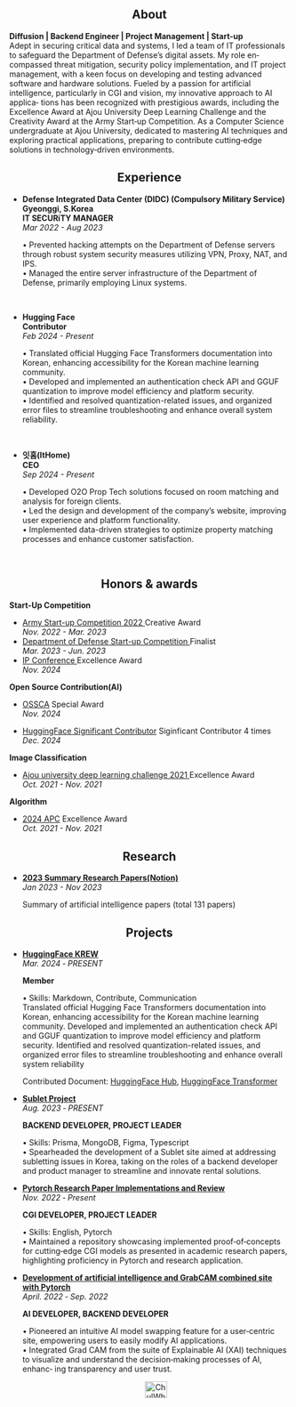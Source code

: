 
<h2 align="center">About</h2>

**Diffusion | Backend Engineer | Project Management | Start-up** <br>
Adept in securing critical data and systems, I led a team of IT professionals to safeguard the Department of Defense’s digital assets. My role en‑
compassed threat mitigation, security policy implementation, and IT project management, with a keen focus on developing and testing advanced
software and hardware solutions. Fueled by a passion for artificial intelligence, particularly in CGI and vision, my innovative approach to AI applica‑
tions has been recognized with prestigious awards, including the Excellence Award at Ajou University Deep Learning Challenge and the Creativity
Award at the Army Start‑up Competition. As a Computer Science undergraduate at Ajou University, dedicated to mastering AI techniques and
exploring practical applications, preparing to contribute cutting‑edge solutions in technology‑driven environments.


<h2 align="center">Experience</h2>
<ul>
  <li><b>Defense Integrated Data Center (DIDC) (Compulsory Military Service) Gyeonggi, S.Korea</b></li>
  <b>IT SECURiTY MANAGER </b><br>
  <em>Mar 2022 - Aug 2023</em>
  <p>• Prevented hacking attempts on the Department of Defense servers through robust system security measures utilizing VPN, Proxy, NAT, and IPS. <br>
    • Managed the entire server infrastructure of the Department of Defense, primarily employing Linux systems.

  </p>
</ul> <br>
<ul>
  <li><b>Hugging Face</b></li>
  <b>Contributor</b><br>
  <em>Feb 2024 - Present</em>
  <p>
    • Translated official Hugging Face Transformers documentation into Korean, enhancing accessibility for the Korean machine learning community.<br>
    • Developed and implemented an authentication check API and GGUF quantization to improve model efficiency and platform security.<br>
    • Identified and resolved quantization-related issues, and organized error files to streamline troubleshooting and enhance overall system reliability.
  </p>
</ul>
<br>

<ul>
  <li><b>잇홈(ItHome)</b></li>
  <b>CEO</b><br>
  <em>Sep 2024 - Present</em>
  <p>
    • Developed O2O Prop Tech solutions focused on room matching and analysis for foreign clients.<br>
    • Led the design and development of the company’s website, improving user experience and platform functionality.<br>
    • Implemented data-driven strategies to optimize property matching processes and enhance customer satisfaction.
  </p>
</ul>
<br>
<h2 align="center">Honors & awards</h2>
<strong align="center">Start-Up Competition</strong><br>
<ul>
<li><a href="https://www.youtube.com/watch?v=6UKhfe7kEWY"> Army Start-up Competition 2022 </a> Creative Award </li> <em>Nov. 2022 - Mar. 2023</em>

<li> <a href="https://www.youtube.com/watch?v=6UKhfe7kEWY/"> Department of Defense Start-up Competition </a> Finalist </li> <em>Mar. 2023 - Jun. 2023</em>
<li> <a href="https://github.com/Sublet-K"> IP Conference </a> Excellence Award </li> <em> Nov. 2024</em> 
</ul>


<strong align="center">Open Source Contribution(AI)</strong><br>
<ul><li><a href="https://github.com/huggingface/transformers">OSSCA</a> Special Award</li> <em>Nov. 2024</em>
</ul>
<ul><li><a href="https://huggingface.co/spaces/Wauplin/huggingface_hub/discussions/8">HuggingFace Significant Contributor</a> Siginficant Contributor 4 times</li> <em>Dec. 2024</em>
</ul>
<strong align="center">Image Classification</strong><br>
<ul><li><a href="https://github.com/cjfghk5697/AjouDeeplearning_Compete">Ajou university deep learning challenge 2021 </a> Excellence Award</li> <em>Oct. 2021 - Nov. 2021 </em>
</ul>

<strong align="center">Algorithm</strong><br>
<ul><li> <a href="https://www.acmicpc.net/category/1037">2024 APC</a> Excellence Award</li> <em>Oct. 2021 - Nov. 2021 </em>
</ul>

<h2 align="center">Research</h2>
<ul>
  <li><b><a href="https://rose-palm-6f0.notion.site/2023-Research-Papers-7f6f591305a0415cbc4a07736a1dea66?pvs=4">2023 Summary Research Papers(Notion)</li></a></b></li>  <em> Jan 2023 - Nov 2023</em>
  <p>Summary of artificial intelligence papers (total 131 papers)</p>
</ul>
<h2 align="center">Projects</h2>
<ul>
    <li><b><a href="https://github.com/Sublet-K/Sublet">HuggingFace KREW</li></a></b></li>
  </li></a></b></li> <em>Mar. 2024 ‑ PRESENT</em>
  <p><b>Member</b></p>
<p>• Skills: Markdown, Contribute, Communication <br>
Translated official Hugging Face Transformers documentation into Korean, enhancing accessibility for the Korean machine learning community. Developed and implemented an authentication check API and GGUF quantization to improve model efficiency and platform security. Identified and resolved quantization-related issues, and organized error files to streamline troubleshooting and enhance overall system reliability

Contributed Document:
[HuggingFace Hub](https://github.com/cjfghk5697/huggingface_hub), [HuggingFace Transformer](https://github.com/cjfghk5697/transformers)</p>

  <li><b><a href="https://github.com/Sublet-K/Sublet">Sublet Project</li></a></b></li>
  </li></a></b></li> <em>Aug. 2023 ‑ PRESENT</em>
  <p><b>BACKEND DEVELOPER, PROJECT LEADER</b></p>
<p>• Skills: Prisma, MongoDB, Figma, Typescript <br>
• Spearheaded the development of a Sublet site aimed at addressing subletting issues in Korea, taking on the roles of a backend developer and
product manager to streamline and innovate rental solutions.</p>

  <li><b><a href="https://github.com/cjfghk5697/Pytorch-Research-Paper-Implementations">Pytorch Research Paper Implementations and Review
</li></a></b></li> <em>Nov. 2022 ‑ Present</em>
<p><b>CGI DEVELOPER, PROJECT LEADER</b></p>
  <p>• Skills: English, Pytorch<br>
• Maintained a repository showcasing implemented proof‑of‑concepts for cutting‑edge CGI models as presented in academic research papers,
highlighting proficiency in Pytorch and research application.
 </p>
  
  <li><b><a href="https://github.com/cjfghk5697/classification_site">Development of artificial intelligence and GrabCAM combined site with Pytorch
</li></a></b></li>  <em>  April. 2022 ‑ Sep. 2022</em>
  <p>  <b>AI DEVELOPER, BACKEND DEVELOPER</b></p>
  <p>• Pioneered an intuitive AI model swapping feature for a user‑centric site, empowering users to easily modify AI applications.<br>
• Integrated Grad CAM from the suite of Explainable AI (XAI) techniques to visualize and understand the decision‑making processes of AI, enhanc‑
ing transparency and user trust.</p>


<p align="center">
<a href="https://www.linkedin.com/in/chulhwa-han-441370249" rel="nofollow"><img align="center" src="https://raw.githubusercontent.com/rahuldkjain/github-profile-readme-generator/master/src/images/icons/Social/linked-in-alt.svg" alt="ChulWha Han" height="30" width="40" style="max-width: 100%;">
</a>
</p>
